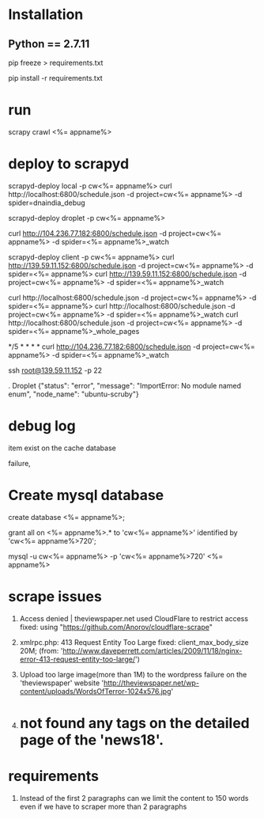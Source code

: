 # Installation
## Python == 2.7.11

pip freeze > requirements.txt

pip install -r requirements.txt

# run
scrapy crawl <%= appname%>

# deploy to scrapyd

scrapyd-deploy local -p cw<%= appname%>
curl http://localhost:6800/schedule.json -d project=cw<%= appname%> -d spider=dnaindia_debug

scrapyd-deploy droplet -p cw<%= appname%>

curl http://104.236.77.182:6800/schedule.json -d project=cw<%= appname%> -d spider=<%= appname%>_watch

scrapyd-deploy client -p cw<%= appname%>
curl http://139.59.11.152:6800/schedule.json -d project=cw<%= appname%> -d spider=<%= appname%>
curl http://139.59.11.152:6800/schedule.json -d project=cw<%= appname%> -d spider=<%= appname%>_watch

curl http://localhost:6800/schedule.json -d project=cw<%= appname%> -d spider=<%= appname%>
curl http://localhost:6800/schedule.json -d project=cw<%= appname%> -d spider=<%= appname%>_watch
curl http://localhost:6800/schedule.json -d project=cw<%= appname%> -d spider=<%= appname%>_whole_pages

*/5 * * * * curl http://104.236.77.182:6800/schedule.json -d project=cw<%= appname%> -d spider=<%= appname%>_watch

ssh root@139.59.11.152 -p 22

. Droplet
{"status": "error", "message": "ImportError: No module named enum", "node_name": "ubuntu-scruby"}

# debug log
item exist  on the cache database

failure,

# Create mysql database

create database <%= appname%>;

grant all on <%= appname%>.* to 'cw<%= appname%>' identified by 'cw<%= appname%>720';

mysql -u cw<%= appname%> -p 'cw<%= appname%>720' <%= appname%>

# scrape issues

 1. Access denied | theviewspaper.net used CloudFlare to restrict access
  fixed: using "https://github.com/Anorov/cloudflare-scrape"
   
 2. xmlrpc.php: 413 Request Entity Too Large
  fixed: client_max_body_size 20M; (from: 'http://www.daveperrett.com/articles/2009/11/18/nginx-error-413-request-entity-too-large/')
  
 3. Upload too large image(more than 1M) to the wordpress failure on the 'theviewspaper' website 
   'http://theviewspaper.net/wp-content/uploads/WordsOfTerror-1024x576.jpg'
   
 4. # not found any tags on the detailed page of the 'news18'.
 
 # requirements
 
  1. Instead of the first 2 paragraphs can we limit the content to 150 words even if we have to scraper more than 2 paragraphs
  
  